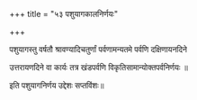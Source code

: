 +++
title = "५३  पशुयागकालनिर्णयः"

+++

पशुयागस्तु वर्षतौ श्रावण्यादिचतुर्णां पर्वणामन्यतमे पर्वणि दक्षिणायनदिने

उत्तरायणदिने वा कार्यः तत्र खंडपर्वणि विकृतिसामान्योक्तपर्वनिर्णयः ॥

इति पशुयागनिर्णय उद्देशः सप्तविंशः॥
